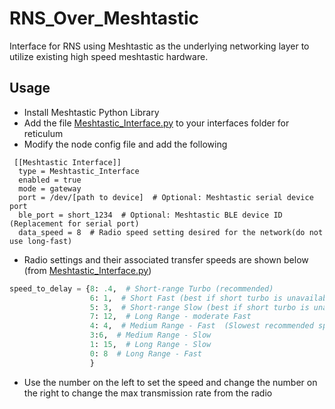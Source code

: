 # RNS_Over_Meshtastic
Interface for RNS using Meshtastic as the underlying networking layer to utilize existing high speed meshtastic hardware.

## Usage
- Install Meshtastic Python Library
- Add the file [Meshtastic_Interface.py](Interface%2FMeshtastic_Interface.py) to your interfaces folder for reticulum
- Modify the node config file and add the following
```
 [[Meshtastic Interface]]
  type = Meshtastic_Interface
  enabled = true
  mode = gateway
  port = /dev/[path to device]  # Optional: Meshtastic serial device port
  ble_port = short_1234  # Optional: Meshtastic BLE device ID (Replacement for serial port)
  data_speed = 8  # Radio speed setting desired for the network(do not use long-fast)
```

- Radio settings and their associated transfer speeds are shown below (from [Meshtastic_Interface.py](Interface%2FMeshtastic_Interface.py))
```python
speed_to_delay = {8: .4,  # Short-range Turbo (recommended)
                  6: 1,  # Short Fast (best if short turbo is unavailable)
                  5: 3,  # Short-range Slow (best if short turbo is unavailable)
                  7: 12,  # Long Range - moderate Fast
                  4: 4,  # Medium Range - Fast  (Slowest recommended speed)
                  3:6,  # Medium Range - Slow
                  1: 15,  # Long Range - Slow
                  0: 8  # Long Range - Fast
                  }
```
- Use the number on the left to set the speed and change the number on the right to change the max transmission rate from the radio
